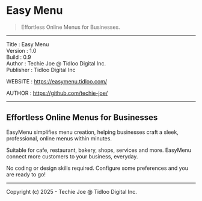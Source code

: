 # Easy Menu
> Effortless Online Menus for Businesses.
------------------------------------------------------------------

Title     : Easy Menu  
Version   : 1.0  
Build     : 0.9  
Author    : Techie Joe @ Tidloo Digital Inc.  
Publisher : Tidloo Digital Inc  

WEBSITE   : https://easymenu.tidloo.com/  

AUTHOR    : https://github.com/techie-joe/  

------------------------------------------------------------------

## Effortless Online Menus for Businesses

EasyMenu simplifies menu creation, helping businesses craft
a sleek, professional, online menus within minutes.

Suitable for cafe, restaurant, bakery, shops, services and more.
EasyMenu connect more customers to your business, everyday.

No coding or design skills required. Configure some
preferences and you are ready to go!

------------------------------------------------------------------

Copyright (c) 2025 - Techie Joe @ Tidloo Digital Inc.